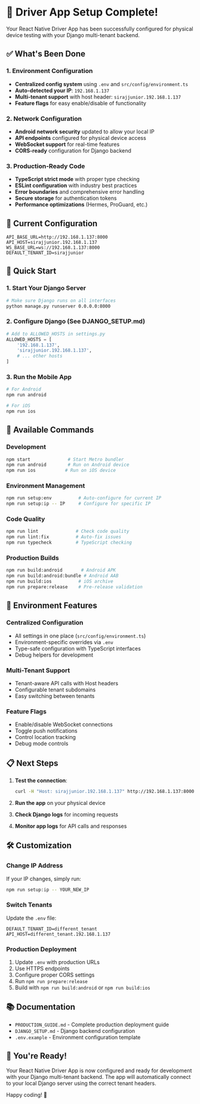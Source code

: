 # 🚀 Driver App Setup Complete!

Your React Native Driver App has been successfully configured for physical device testing with your Django multi-tenant backend.

## ✅ What's Been Done

### 1. Environment Configuration
- **Centralized config system** using `.env` and `src/config/environment.ts`
- **Auto-detected your IP**: `192.168.1.137`
- **Multi-tenant support** with host header: `sirajjunior.192.168.1.137`
- **Feature flags** for easy enable/disable of functionality

### 2. Network Configuration
- **Android network security** updated to allow your local IP
- **API endpoints** configured for physical device access
- **WebSocket support** for real-time features
- **CORS-ready** configuration for Django backend

### 3. Production-Ready Code
- **TypeScript strict mode** with proper type checking
- **ESLint configuration** with industry best practices
- **Error boundaries** and comprehensive error handling
- **Secure storage** for authentication tokens
- **Performance optimizations** (Hermes, ProGuard, etc.)

## 🔧 Current Configuration

```env
API_BASE_URL=http://192.168.1.137:8000
API_HOST=sirajjunior.192.168.1.137
WS_BASE_URL=ws://192.168.1.137:8000
DEFAULT_TENANT_ID=sirajjunior
```

## 🚀 Quick Start

### 1. Start Your Django Server
```bash
# Make sure Django runs on all interfaces
python manage.py runserver 0.0.0.0:8000
```

### 2. Configure Django (See DJANGO_SETUP.md)
```python
# Add to ALLOWED_HOSTS in settings.py
ALLOWED_HOSTS = [
    '192.168.1.137',
    'sirajjunior.192.168.1.137',
    # ... other hosts
]
```

### 3. Run the Mobile App
```bash
# For Android
npm run android

# For iOS  
npm run ios
```

## 📱 Available Commands

### Development
```bash
npm start              # Start Metro bundler
npm run android        # Run on Android device
npm run ios           # Run on iOS device
```

### Environment Management
```bash
npm run setup:env          # Auto-configure for current IP
npm run setup:ip -- IP     # Configure for specific IP
```

### Code Quality
```bash
npm run lint              # Check code quality
npm run lint:fix          # Auto-fix issues
npm run typecheck         # TypeScript checking
```

### Production Builds
```bash
npm run build:android       # Android APK
npm run build:android:bundle # Android AAB
npm run build:ios          # iOS archive
npm run prepare:release    # Pre-release validation
```

## 🔧 Environment Features

### Centralized Configuration
- All settings in one place (`src/config/environment.ts`)
- Environment-specific overrides via `.env`
- Type-safe configuration with TypeScript interfaces
- Debug helpers for development

### Multi-Tenant Support
- Tenant-aware API calls with Host headers
- Configurable tenant subdomains
- Easy switching between tenants

### Feature Flags
- Enable/disable WebSocket connections
- Toggle push notifications
- Control location tracking
- Debug mode controls

## 📋 Next Steps

1. **Test the connection**:
   ```bash
   curl -H "Host: sirajjunior.192.168.1.137" http://192.168.1.137:8000/
   ```

2. **Run the app** on your physical device

3. **Check Django logs** for incoming requests

4. **Monitor app logs** for API calls and responses

## 🛠️ Customization

### Change IP Address
If your IP changes, simply run:
```bash
npm run setup:ip -- YOUR_NEW_IP
```

### Switch Tenants
Update the `.env` file:
```env
DEFAULT_TENANT_ID=different_tenant
API_HOST=different_tenant.192.168.1.137
```

### Production Deployment
1. Update `.env` with production URLs
2. Use HTTPS endpoints
3. Configure proper CORS settings
4. Run `npm run prepare:release`
5. Build with `npm run build:android` or `npm run build:ios`

## 📚 Documentation

- `PRODUCTION_GUIDE.md` - Complete production deployment guide
- `DJANGO_SETUP.md` - Django backend configuration
- `.env.example` - Environment configuration template

## 🎉 You're Ready!

Your React Native Driver App is now configured and ready for development with your Django multi-tenant backend. The app will automatically connect to your local Django server using the correct tenant headers.

Happy coding! 🚀